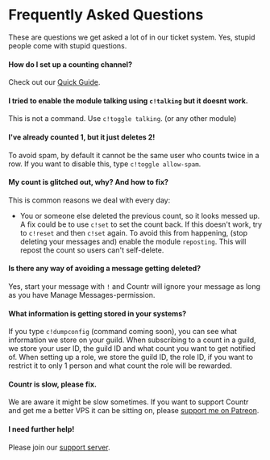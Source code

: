 # Frequently Asked Questions

These are questions we get asked a lot of in our ticket system. Yes, stupid people come with stupid questions.

#### How do I set up a counting channel?
Check out our [Quick Guide](/quickguide.html).

#### I tried to enable the module talking using `c!talking` but it doesnt work.
This is not a command. Use `c!toggle talking`. (or any other module)

#### I've already counted 1, but it just deletes 2!
To avoid spam, by default it cannot be the same user who counts twice in a row. If you want to disable this, type `c!toggle allow-spam`.

#### My count is glitched out, why? And how to fix?
This is common reasons we deal with every day:
* You or someone else deleted the previous count, so it looks messed up.
A fix could be to use `c!set` to set the count back. If this doesn't work, try to `c!reset` and then `c!set` again. To avoid this from happening, (stop deleting your messages and) enable the module `reposting`. This will repost the count so users can't self-delete.

#### Is there any way of avoiding a message getting deleted?
Yes, start your message with `!` and Countr will ignore your message as long as you have Manage Messages-permission.

#### What information is getting stored in your systems?
If you type `c!dumpconfig` (command coming soon), you can see what information we store on your guild.
When subscribing to a count in a guild, we store your user ID, the guild ID and what count you want to get notified of.
When setting up a role, we store the guild ID, the role ID, if you want to restrict it to only 1 person and what count the role will be rewarded.

#### Countr is slow, please fix.
We are aware it might be slow sometimes. If you want to support Countr and get me a better VPS it can be sitting on, please [support me on Patreon](https://patreon.com/gleeny).

#### I need further help!
Please join our [support server](https://discord.gg/SwY8ZBE).